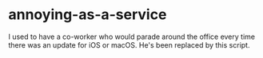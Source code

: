 # annoying-as-a-service
I used to have a co-worker who would parade around the office every time there was an update for iOS or macOS. He's been replaced by this script.

